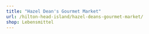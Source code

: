 ```yaml
---
title: "Hazel Dean's Gourmet Market"
url: /hilton-head-island/hazel-deans-gourmet-market/
shop: Lebensmittel
---
```

